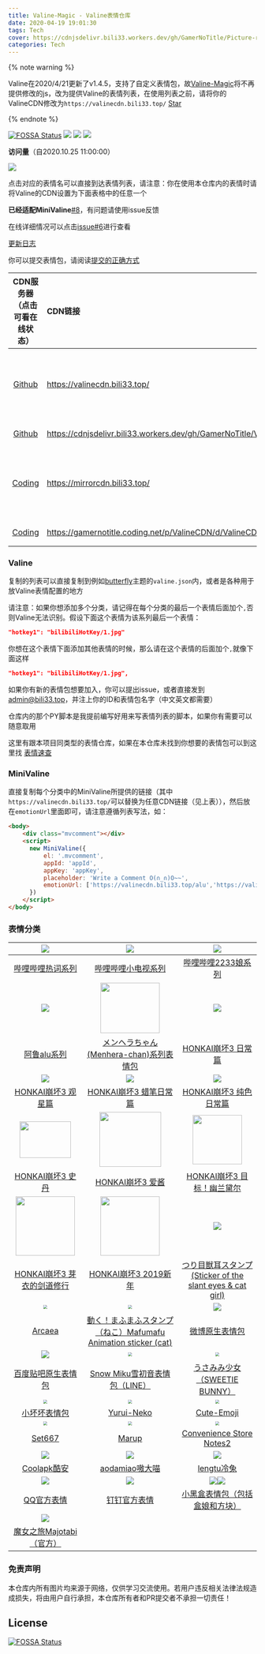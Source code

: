 ```yaml
---
title: Valine-Magic - Valine表情仓库
date: 2020-04-19 19:01:30
tags: Tech
cover: https://cdnjsdelivr.bili33.workers.dev/gh/GamerNoTitle/Picture-repo-v1@master/img/Valine-Magic/Cover.png
categories: Tech
---
```


{% note warning %}

Valine在2020/4/21更新了v1.4.5，支持了自定义表情包，故[Valine-Magic](https://github.com/GamerNoTitle/Valine-Magic)将不再提供修改的js，改为提供Valine的表情列表，在使用列表之前，请将你的ValineCDN修改为`https://valinecdn.bili33.top/`
<a class="github-button" href="https://github.com/GamerNoTitle/Valine-Magic" data-icon="octicon-star" data-size="large" data-show-count="true" aria-label="Star GamerNoTitle/Valine-Magic on GitHub">Star</a>

{% endnote %}

[![FOSSA Status](https://app.fossa.com/api/projects/git%2Bgithub.com%2FGamerNoTitle%2FValine-Magic.svg?type=shield)](https://app.fossa.com/projects/git%2Bgithub.com%2FGamerNoTitle%2FValine-Magic?ref=badge_shield) ![](https://data.jsdelivr.com/v1/package/gh/GamerNoTitle/ValineCDN/badge) ![](https://img.shields.io/github/last-commit/GamerNoTitle/Valine-Magic?style=for-the-badge) ![](https://img.shields.io/github/repo-size/GamerNoTitle/ValineCDN?style=for-the-badge) 

**访问量**（自2020.10.25 11:00:00）

![](https://count.getloli.com/get/@GamerNoTitle@Valine-Magic?theme=gelbooru)

点击对应的表情名可以直接到达表情列表，请注意：你在使用本仓库内的表情时请将Valine的CDN设置为下面表格中的任意一个

**已经适配MiniValine**[#8](https://github.com/GamerNoTitle/Valine-Magic/issues/8)，有问题请使用issue反馈

在线详细情况可以点击[issue#6](https://github.com/GamerNoTitle/Valine-Magic/issues/6)进行查看

[更新日志](https://github.com/GamerNoTitle/Valine-Magic/discussions?discussions_q=category%3A%E6%9B%B4%E6%96%B0%E6%97%A5%E5%BF%97)

你可以提交表情包，请阅读[提交的正确方式](https://github.com/GamerNoTitle/Valine-Magic/tree/master/docs/Submit.md)

|        CDN服务器（点击可看在线状态）         | CDN链接                                                      |     优势     |                       劣势                        |
| :------------------------------------------: | :----------------------------------------------------------- | :----------: | :-----------------------------------------------: |
| [Github](https://stats.bili33.top/785622714) | https://valinecdn.bili33.top/                                |  链接短，快  |    有CloudFlare的301跳转作为统计，有可能会崩服    |
| [Github](https://stats.bili33.top/785622715) | https://cdnjsdelivr.bili33.workers.dev/gh/GamerNoTitle/ValineCDN@master/   |    非常快    |                   有可能会崩服                    |
| [Coding](https://stats.bili33.top/785622717) | https://mirrorcdn.bili33.top/                                | 链接短，较快 | 有CloudFlare的301跳转作为统计，Coding服务器总是崩 |
| [Coding](https://stats.bili33.top/785622720) | https://gamernotitle.coding.net/p/ValineCDN/d/ValineCDN/git/raw/master/ |     较快     |                Coding服务器总是崩                 |

### Valine

复制的列表可以直接复制到例如[butterfly](https://github.com/jerryc127/hexo-theme-butterfly)主题的`valine.json`内，或者是各种用于放Valine表情配置的地方

请注意：如果你想添加多个分类，请记得在每个分类的最后一个表情后面加个`,`否则Valine无法识别。假设下面这个表情为该系列最后一个表情：

```json
"hotkey1": "bilibiliHotKey/1.jpg"
```

你想在这个表情下面添加其他表情的时候，那么请在这个表情的后面加个`,`就像下面这样

```json
"hotkey1": "bilibiliHotKey/1.jpg",
```

如果你有新的表情包想要加入，你可以提出issue，或者直接发到[admin@bili33.top](mailto:admin@bili33.top)，并注上你的ID和表情包名字（中文英文都需要）

仓库内的那个PY脚本是我提前编写好用来写表情列表的脚本，如果你有需要可以随意取用

这里有跟本项目同类型的表情仓库，如果在本仓库未找到你想要的表情包可以到这里找 [表情速查](https://www.antmoe.ml/)

### MiniValine

直接复制每个分类中的MiniValine所提供的链接（其中`https://valinecdn.bili33.top/`可以替换为任意CDN链接（见上表）），然后放在`emotionUrl`里面即可，请注意遵循列表写法，如：

```html
<body>
    <div class="mvcomment"></div>
    <script>
      new MiniValine({
          el: '.mvcomment',
          appId: 'appId',
          appKey: 'appKey',
          placeholder: 'Write a Comment O(∩_∩)O~~',
          emotionUrl: ['https://valinecdn.bili33.top/alu','https://valinecdn.bili33.top/bilibiliHotKey']
      })
    </script>
</body>

```

### 表情分类


|    ![](https://valinecdn.bili33.top/bilibiliHotKey/7.jpg)    |  ![](https://valinecdn.bili33.top/bilibilitv/[tv_doge].png)  | ![](https://valinecdn.bili33.top/bilibili2233/[2233娘_第一].png) |
| :----------------------------------------------------------: | :----------------------------------------------------------: | :----------------------------------------------------------: |
| [哔哩哔哩热词系列](https://github.com/GamerNoTitle/Valine-Magic/tree/master/Classification/bilibili/hotkey热词系列) | [哔哩哔哩小电视系列](https://github.com/GamerNoTitle/Valine-Magic/tree/master/Classification/bilibili/tv小电视系列) | [哔哩哔哩2233娘系列](https://github.com/GamerNoTitle/Valine-Magic/tree/master/Classification/bilibili/2233娘系列) |
|        ![](https://valinecdn.bili33.top/alu/中枪.png)        | <img src='https://valinecdn.bili33.top/Menhera-chan/5.jpg' width=120 height=102></img> |    ![](https://valinecdn.bili33.top/HONKAI3-Daily/14.gif)    |
| [阿鲁alu系列](https://github.com/GamerNoTitle/Valine-Magic/tree/master/Classification/alu) | [メンヘラちゃん(Menhera-chan)系列表情包](https://github.com/GamerNoTitle/Valine-Magic/tree/master/Classification/Menhera-chan) | [HONKAI崩坏3 日常篇](https://github.com/GamerNoTitle/Valine-Magic/tree/master/Classification/HONKAI3/HONKAI3-Daily) |
|     ![](https://valinecdn.bili33.top/HONKAI3-Star/3.gif)     |   ![](https://valinecdn.bili33.top/HONKAI3-Crayon/16.gif)    |    ![](https://valinecdn.bili33.top/HONKAI3-Pure/13.gif)     |
| [HONKAI崩坏3 观星篇](https://github.com/GamerNoTitle/Valine-Magic/tree/master/Classification/HONKAI3/HONKAI3-Star) | [HONKAI崩坏3 蜡笔日常篇](https://github.com/GamerNoTitle/Valine-Magic/tree/master/Classification/HONKAI3/HONKAI3-Crayon) | [HONKAI崩坏3 纯色日常篇](https://github.com/GamerNoTitle/Valine-Magic/tree/master/Classification/HONKAI3/HONKAI3-Pure) |
| <img src='https://valinecdn.bili33.top/HONKAI3-Stan/4f921b8ad8c16f3d2c73e3c04c5735ca9b41187b.gif' width=104 height=74.4> | <img src='https://valinecdn.bili33.top/HONKAI3-AIChan/d65b36ccae610bc4479209cd6e62bb91b0f76188.jpg' width=125 height=111></img> | <img src='https://valinecdn.bili33.top/HONKAI3-Durandal-Search/f1b9a456587638e488d93ccaa95dde59aef3af01.gif' height=100 width=100></img> |
| [HONKAI崩坏3 史丹](https://github.com/GamerNoTitle/Valine-Magic/tree/master/Classification/HONKAI3/HONKAI3-Stan) | [HONKAI崩坏3 爱酱](https://github.com/GamerNoTitle/Valine-Magic/tree/master/Classification/HONKAI3/HONKAI3-AIChan) | [HONKAI崩坏3 目标！幽兰黛尔](https://github.com/GamerNoTitle/Valine-Magic/tree/master/Classification/HONKAI3/HONKAI3-Durandal-Search) |
| <img src='https://valinecdn.bili33.top/HONKAI3-MEI/bf68423446465d396d3cbd8856882b5e9fb1c0c7.gif' width=120 height=120> | <img src='https://valinecdn.bili33.top/HONKAI3-NEWYEAR-2019/dc1a2b2032fad29373fe8460d4ad89ca848355a9.jpg' width=120 height=120> | ![](https://valinecdn.bili33.top/Tsuri-me-ju_mimi/10753793_key@2x.png) |
| [HONKAI崩坏3 芽衣的剑道修行](https://github.com/GamerNoTitle/Valine-Magic/tree/master/Classification/HONKAI3/HONKAI3-MEI) | [HONKAI崩坏3 2019新年](https://github.com/GamerNoTitle/Valine-Magic/tree/master/Classification/HONKAI3/HONKAI3-NEWYEAR-2019) | [つり目獣耳スタンプ(Sticker of the slant eyes & cat girl)](https://github.com/GamerNoTitle/Valine-Magic/tree/master/Classification/Tsuri-me-ju-mimi) |
| <img src="https://valinecdn.bili33.top/Arcaea/184064198.png" style="zoom:50%;" /> | <img src="https://valinecdn.bili33.top/Mafumafu/199749477.png" style="zoom:50%;" /> |     ![](https://valinecdn.bili33.top/weibo/d_jiyan.png)      |
| [Arcaea](https://github.com/GamerNoTitle/Valine-Magic/tree/master/Classification/Arcaea) | [動く！まふまふスタンプ（ねこ）Mafumafu Animation sticker (cat)](https://github.com/GamerNoTitle/Valine-Magic/tree/master/Classification/MafuMafu) | [微博原生表情包](https://github.com/GamerNoTitle/Valine-Magic/tree/master/Classification/weibo) |
| ![](https://valinecdn.bili33.top/Tieba-New/image_emoticon25.png) | <img src="https://valinecdn.bili33.top/Snow-Miku/3583066@2x.png" style="zoom:50%;" /> | <img src="https://valinecdn.bili33.top/Sweetie-Bunny/12311679.png" style="zoom:50%;" /> |
| [百度贴吧原生表情包](https://github.com/GamerNoTitle/Valine-Magic/tree/master/Classification/Tieba) | [Snow Miku雪初音表情包（LINE）](https://github.com/GamerNoTitle/Valine-Magic/tree/master/Classification/Snow-Miku) | [うさみみ少女（SWEETIE BUNNY）](https://github.com/GamerNoTitle/Valine-Magic/tree/master/Classification/Sweetie-Bunny) |
| <img src="https://valinecdn.bili33.top/Little-Bad/我们一起做坏坏的事.jpg" style="zoom:50%;" /> | <img src="https://valinecdn.bili33.top/Yurui-Neko/029.png" style="zoom:50%;" /> | <img src="https://valinecdn.bili33.top/Cute-Emoji/010.png" style="zoom:50%;" /> |
| [小坏坏表情包](https://github.com/GamerNoTitle/Valine-Magic/tree/master/Classification/Little-Bad) | [Yurui-Neko](https://github.com/GamerNoTitle/Valine-Magic/tree/master/Classification/Yurui-Neko) | [Cute-Emoji](https://github.com/GamerNoTitle/Valine-Magic/tree/master/Classification/Cute-Emoji) |
| <img src="https://valinecdn.bili33.top/Set667/032.png" style="zoom:50%;" /> | <img src="https://valinecdn.bili33.top/Marup/038.png" style="zoom:50%;" /> | <img src="https://valinecdn.bili33.top/Convenience-Store-Notes2/010.png" style="zoom:50%;" /> |
| [Set667](https://github.com/GamerNoTitle/Valine-Magic/tree/master/Classification/Set667) | [Marup](https://github.com/GamerNoTitle/Valine-Magic/tree/master/Classification/Marup) | [Convenience Store Notes2](https://github.com/GamerNoTitle/Valine-Magic/tree/master/Classification/Convenience-Store-Notes2) |
| ![](https://valinecdn.bili33.top/Coolapk/coolapk_emotion_71.png) |      ![](https://valinecdn.bili33.top/aodamiao/01.gif)       |       ![](https://valinecdn.bili33.top/lengtu/04.gif)        |
| [Coolapk酷安](https://github.com/GamerNoTitle/Valine-Magic/tree/master/Classification/Coolapk) | [aodamiao嗷大喵](https://github.com/GamerNoTitle/Valine-Magic/tree/master/Classification/aodamiao) | [lengtu冷兔](https://github.com/GamerNoTitle/Valine-Magic/tree/master/Classification/lengtu) |
|       ![](https://valinecdn.bili33.top/QQ/tuosai.gif)        |  ![](https://valinecdn.bili33.top/dingtalk/emotion_107.png)  | ![](https://valinecdn.bili33.top/Heybox/expression_heziji_22.png)![](https://valinecdn.bili33.top/Heybox/expression_cube_wa.png) |
| [QQ官方表情](https://github.com/GamerNoTitle/Valine-Magic/tree/master/Classification/QQ) | [钉钉官方表情](https://github.com/GamerNoTitle/Valine-Magic/tree/master/Classification/dingtalk) | [小黑盒表情包（包括盒娘和方块）](https://github.com/GamerNoTitle/Valine-Magic/tree/master/Classification/Heybox) |
|   ![](https://valinecdn.bili33.top/Majotabi/367516718.png)   |                                                              |                                                              |
| [魔女之旅Majotabi（官方）](https://github.com/GamerNoTitle/Valine-Magic/tree/master/Classification/Majotabi) |                                                              |                                                              |

### 免责声明
本仓库内所有图片均来源于网络，仅供学习交流使用。若用户违反相关法律法规造成损失，将由用户自行承担，本仓库所有者和PR提交者不承担一切责任！



## License
[![FOSSA Status](https://app.fossa.com/api/projects/git%2Bgithub.com%2FGamerNoTitle%2FValine-Magic.svg?type=large)](https://app.fossa.com/projects/git%2Bgithub.com%2FGamerNoTitle%2FValine-Magic?ref=badge_large)
